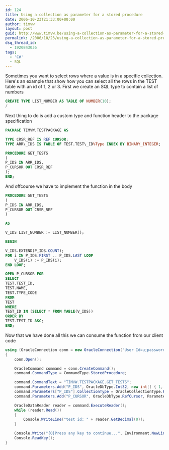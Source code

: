 ```yaml
---
id: 124
title: Using a collection as parameter for a stored procedure
date: 2006-10-23T21:33:00+00:00
author: timvw
layout: post
guid: http://www.timvw.be/using-a-collection-as-parameter-for-a-stored-procedure/
permalink: /2006/10/23/using-a-collection-as-parameter-for-a-stored-procedure/
dsq_thread_id:
  - 1920843036
tags:
  - 'C#'
  - SQL
---
```

Sometimes you want to select rows where a value is in a specific collection. Here's an example that show how you can select all the rows in the TEST table with an id of 1, 2 or 3. First we create an SQL type to contain a list of numbers

```sql
CREATE TYPE LIST_NUMBER AS TABLE OF NUMBER(10);
/
```

Next thing to do is add a custom type and function header to the package specification

```sql
PACKAGE TIMVW.TESTPACKAGE AS

TYPE CRSR_REF IS REF CURSOR;
TYPE ARR\_IDS IS TABLE OF TEST.TEST\_ID%Type INDEX BY BINARY_INTEGER;

PROCEDURE GET_TESTS
(
P_IDS IN ARR_IDS,
P_CURSOR OUT CRSR_REF
);
END;
```

And offcourse we have to implement the function in the body

```sql
PROCEDURE GET_TESTS
(
P_IDS IN ARR_IDS,
P_CURSOR OUT CRSR_REF
)

AS

V_IDS LIST_NUMBER := LIST_NUMBER();

BEGIN

V_IDS.EXTEND(P_IDS.COUNT);
FOR i IN P_IDS.FIRST .. P_IDS.LAST LOOP
	V_IDS(i) := P_IDS(i);
END LOOP;

OPEN P_CURSOR FOR
SELECT
TEST.TEST_ID,
TEST.NAME,
TEST.TYPE_CODE
FROM
TEST
WHERE
TEST_ID IN (SELECT * FROM TABLE(V_IDS))
ORDER BY
TEST.TEST_ID ASC;
END;
```

Now that we have done all this we can consume the function from our client code

```csharp
using (OracleConnection conn = new OracleConnection("User Id=u;password=p;Data Source=ORCL"))
{
	conn.Open();

	OracleCommand command = conn.CreateCommand();
	command.CommandType = CommandType.StoredProcedure;

	command.CommandText = "TIMVW.TESTPACKAGE.GET_TESTS";
	command.Parameters.Add("P_IDS", OracleDbType.Int32, new int[] { 1, 2, 3 }, ParameterDirection.Input);
	command.Parameters["P_IDS"].CollectionType = OracleCollectionType.PLSQLAssociativeArray;
	command.Parameters.Add("P_CURSOR", OracleDbType.RefCursor, ParameterDirection.Output);

	OracleDataReader reader = command.ExecuteReader();
	while (reader.Read())
	{
		Console.WriteLine("test id: " + reader.GetDecimal(0));
	}

	Console.Write("{0}Press any key to continue...", Environment.NewLine);
	Console.ReadKey();
}
```
